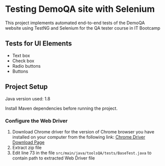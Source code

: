 # Testing DemoQA site with Selenium
This project implements automated end-to-end tests of the DemoQA 
website using TestNG and Selenium 
for the QA tester course in IT Bootcamp

## Tests for UI Elements
- Text box
- Check box
- Radio buttons
- Buttons

## Project Setup
Java version used: 1.8

Install Maven dependencies before running the project.

### Configure the Web Driver
1. Download Chrome driver for the version of Chrome browser you have installed on your computer from the following link:
[Chrome Driver Download Page](https://sites.google.com/chromium.org/driver/downloads)
2. Extract zip file
3. Edit line 73 in the file `src/main/java/toolsQA/tests/BaseTest.java` to contain path to extracted Web Driver file
